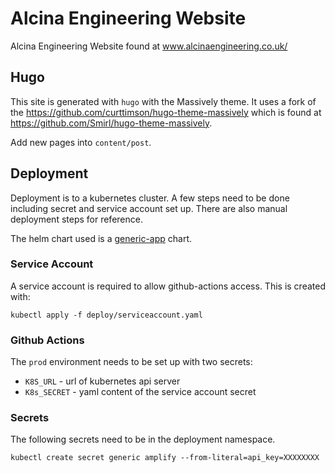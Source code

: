 # Alcina Engineering Website

Alcina Engineering Website found at www.alcinaengineering.co.uk/

## Hugo

This site is generated with `hugo` with the Massively theme. It uses a
fork of the https://github.com/curttimson/hugo-theme-massively which is
found at https://github.com/Smirl/hugo-theme-massively.

Add new pages into `content/post`.

## Deployment

Deployment is to a kubernetes cluster. A few steps need to be done including
secret and service account set up. There are also manual deployment steps for
reference.

The helm chart used is a
[generic-app](https://artifacthub.io/packages/helm/mvisonneau/generic-app)
chart.

### Service Account

A service account is required to allow github-actions access. This is
created with:

```console
kubectl apply -f deploy/serviceaccount.yaml
```

### Github Actions

The `prod` environment needs to be set up with two secrets:

 - `K8S_URL` - url of kubernetes api server
 - `K8s_SECRET` - yaml content of the service account secret


### Secrets

The following secrets need to be in the deployment namespace.
 
    kubectl create secret generic amplify --from-literal=api_key=XXXXXXXX

